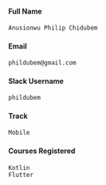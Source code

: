 
#### Full Name

```sh
Anusionwu Philip Chidubem
```

#### Email

```sh
phildubem@gmail.com
```

#### Slack Username

```sh
phildubem
```

#### Track

```sh
Mobile
```

#### Courses Registered

```sh
Kotlin
Flutter
``` 